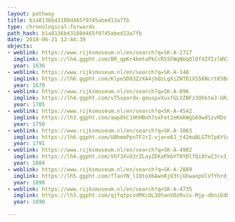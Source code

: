 ```yaml
---
layout: pathway
title: b1a8136b43180d465f9745abed13a7fb
type: chronological-forwards
path_hash: b1a8136b43180d465f9745abed13a7fb
date: 2018-06-21 12:44:39
objects:
- weblink: https://www.rijksmuseum.nl/en/search?q=SK-A-2717
  imglink: https://lh4.ggpht.com/BR_qpKr4kmtuPkCcRS5FWqNUqOlOfXZfIzlWV2rURjMtelHuL_eyLvRyD7QL4kTz0b1lOwx6u8AITkOP7hx9Zs_7l7kH=s200
  year: 1636
- weblink: https://www.rijksmuseum.nl/en/search?q=SK-A-148
  imglink: https://lh6.ggpht.com/Klpe5D83ZzXA4jbQzLgXiZWTD1XS5KNcrtK5Bnx2kn-k2maHAumPTvAaSvHs1B8k4PfFUIKB2poDHLTvY5QyJ7y6Ow=s200
  year: 1670
- weblink: https://www.rijksmuseum.nl/en/search?q=SK-A-896
  imglink: https://lh4.ggpht.com/uT5xpordx-gmuspvXuxfGLVZNFz3QhkteJ-GRzZ1RWRIpf4P4VDLa1AO0JZHC3djUupYzDe8U0p0xQAOvQDXM-Rdr0c-=s200
  year: 1705
- weblink: https://www.rijksmuseum.nl/en/search?q=SK-A-4542
  imglink: https://lh3.ggpht.com/awp8kC1HhHBnh7sxFet2eKmkWgG69wd1zvRDsfR0EljFGaICiYgSG6-ihAxjGkroOy55-_gDBD-pB1H8yH2oENKLQTM=s200
  year: 1750
- weblink: https://www.rijksmuseum.nl/en/search?q=SK-A-1063
  imglink: https://lh6.ggpht.com/UBhmoPpnTFJrZ-vjare6J_t42muBLGThTp6YSu42Hr-LZcX_lIEnAoUksvnA_DVdThstzP0m8s80GJEE7mXgkxxDpD8g=s200
  year: 1791
- weblink: https://www.rijksmuseum.nl/en/search?q=SK-A-4982
  imglink: https://lh4.ggpht.com/VGf3XvO3rZLayZEKaPkbYT0YDlfQi8tw23rx3_88LWVdks8jqxiJpgjc2tV2w6GJLdzTeJG-KIp8jeslDI4tygveGf2X=s200
  year: 1884
- weblink: https://www.rijksmuseum.nl/en/search?q=SK-A-2889
  imglink: https://lh5.ggpht.com/fTaoYN_lI0toX6AwnRjO3tjGhwaopUlVfYhrdjuKFdZBSfylRXcP0K4AvR24ezp3HE0AF_eYTB8KNVxwVVisZTieTn0=s200
  year: 1890
- weblink: https://www.rijksmuseum.nl/en/search?q=SK-A-4735
  imglink: https://lh3.ggpht.com/qjfqtpcsdMXcQL3OtanV0zRvis-Mjp-dbniEdOFzYKRYllqPM50Ps_j2u2zBTL46zdTFKBw0iEFLG0V0NfZ7If_-TBTk=s200
  year: 1890

---
```

